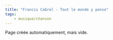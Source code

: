 ```yaml
---
title: "Francis Cabrel - Tout le monde y pense"
tags:
    - musique/chanson
---
```


Page créée automatiquement, mais vide.
